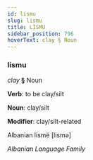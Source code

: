 ```yaml
---
id: lismu
slug: lismu
title: LİSMU
sidebar_position: 796
hoverText: clay § Noun
---
```


### lismu

*clay* **§** Noun

**Verb**: to be clay/silt

**Noun**: clay/silt

**Modifier**: clay/silt-related

Albanian lismë [lismə]

*Albanian Language Family*
